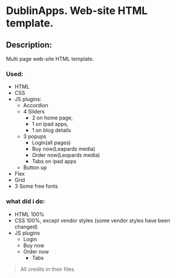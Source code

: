# DublinApps. Web-site HTML template.
## Description:
Multi page web-site HTML template. 
### Used:
 - HTML
 - CSS
 - JS plugins:
   - Accordion
   - 4 Sliders
     - 2 on home page,
     - 1 on ipad apps,
     - 1 on blog details		
   - 3 popups
     - Login(all pages)
     - Buy now(Leapards media)
     - Order now(Leopards media)
	 - Tabs on ipad apps
   - Button up
 - Flex
 - Grid
 - 3 Some free fonts
 ### what did i do:
 - HTML 100%
 - CSS 100%, except vendor styles (some vendor styles have been changed)
 - JS plugins
   - Login
   - Buy now
   - Order now
	 - Tabs
 > All credits in their files.
